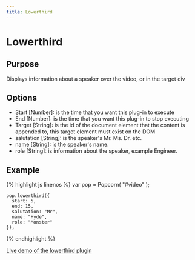 ```yaml
---
title: Lowerthird
---
```

# Lowerthird #

## Purpose ##

Displays information about a speaker over the video, or in the target div

## Options ##

* Start \[Number\]: is the time that you want this plug-in to execute
* End \[Number\]: is the time that you want this plug-in to stop executing
* Target \[String\]: is the id of the document element that the content is appended to, this target element must exist on the DOM
* salutation \[String\]: is the speaker's Mr. Ms. Dr. etc.
* name \[String\]: is the speaker's name.
* role \[String\]: is information about the speaker, example Engineer.

## Example ##

{% highlight js linenos %} 
    var pop = Popcorn( "#video" );

    pop.lowerthird({
      start: 5,
      end: 15,
      salutation: "Mr",
      name: "Hyde",
      role: "Monster"
    });
{% endhighlight %}

[Live demo of the lowerthird plugin](http://jsfiddle.net/popcornjs/d5Du8/)

